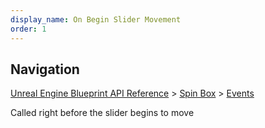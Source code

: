 ```yaml
---
display_name: On Begin Slider Movement
order: 1
---
```

## Navigation

[Unreal Engine Blueprint API Reference](https://dev.epicgames.com/documentation/en-us/unreal-engine/BlueprintAPI) > [Spin Box](https://dev.epicgames.com/documentation/en-us/unreal-engine/BlueprintAPI/SpinBox) > [Events](https://dev.epicgames.com/documentation/en-us/unreal-engine/BlueprintAPI/SpinBox/Events)

Called right before the slider begins to move
